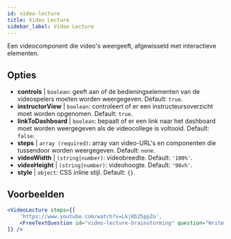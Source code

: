 ```yaml
---
id: video-lecture 
title: Video Lecture
sidebar_label: Video Lecture
---
```


Een videocomponent die video's weergeeft, afgewisseld met interactieve elementen.

## Opties

* __controls__ | `boolean`: geeft aan of de bedieningselementen van de videospelers moeten worden weergegeven. Default: `true`.
* __instructorView__ | `boolean`: controleert of er een instructeursoverzicht moet worden opgenomen. Default: `true`.
* __linkToDashboard__ | `boolean`: bepaalt of er een link naar het dashboard moet worden weergegeven als de videocollege is voltooid. Default: `false`.
* __steps__ | `array (required)`: array van video-URL's en componenten die tussendoor worden weergegeven. Default: `none`.
* __videoWidth__ | `(string|number)`: videobreedte. Default: `'100%'`.
* __videoHeight__ | `(string|number)`: videohoogte. Default: `'98vh'`.
* __style__ | `object`: CSS inline stijl. Default: `{}`.


## Voorbeelden

```jsx live
<VideoLecture steps={[
    'https://www.youtube.com/watch?v=Lkj8b25ppZo',
    <FreeTextQuestion id="video-lecture-brainstorming" question="Write down a few ideas of how one could enrich video lectures using other ISLE components" />
]} />
```

